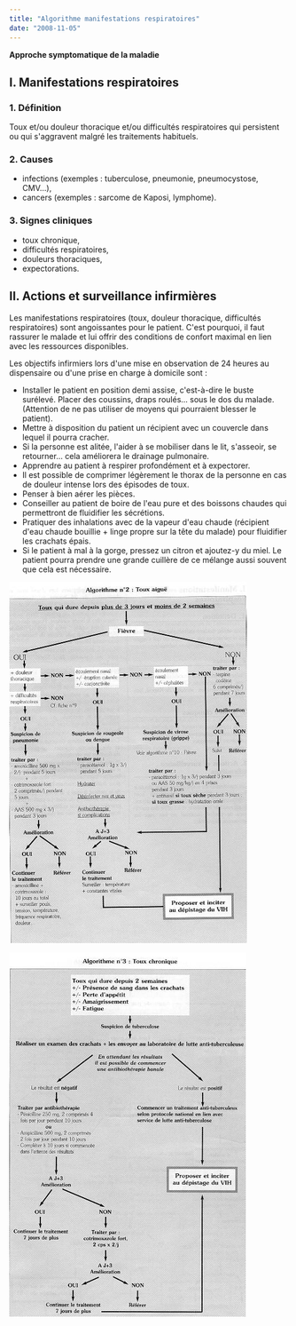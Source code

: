 ```yaml
---
title: "Algorithme manifestations respiratoires"
date: "2008-11-05"
---
```


**Approche symptomatique de la maladie**

## I. Manifestations respiratoires

### 1. Définition

Toux et/ou douleur thoracique et/ou difficultés respiratoires qui persistent ou qui s'aggravent malgré les traitements habituels.

### 2. Causes

*   infections (exemples : tuberculose, pneumonie, pneumocystose, CMV...),
*   cancers (exemples : sarcome de Kaposi, lymphome).

### 3. Signes cliniques

*   toux chronique,
*   difficultés respiratoires,
*   douleurs thoraciques,
*   expectorations.

## II. Actions et surveillance infirmières

Les manifestations respiratoires (toux, douleur thoracique, difficultés respiratoires) sont angoissantes pour le patient. C'est pourquoi, il faut rassurer le malade et lui offrir des conditions de confort maximal en lien avec les ressources disponibles.

Les objectifs infirmiers lors d'une mise en observation de 24 heures au dispensaire ou d'une prise en charge à domicile sont :

*   Installer le patient en position demi assise, c'est-à-dire le buste surélevé. Placer des coussins, draps roulés... sous le dos du malade. (Attention de ne pas utiliser de moyens qui pourraient blesser le patient).  
*   Mettre à disposition du patient un récipient avec un couvercle dans lequel il pourra cracher.  
*   Si la personne est alitée, l'aider à se mobiliser dans le lit, s'asseoir, se retourner... cela améliorera le drainage pulmonaire.  
*   Apprendre au patient à respirer profondément et à expectorer.  
*   Il est possible de comprimer légèrement le thorax de la personne en cas de douleur intense lors des épisodes de toux.  
*   Penser à bien aérer les pièces.  
*   Conseiller au patient de boire de l'eau pure et des boissons chaudes qui permettront de fluidifier les sécrétions.  
*   Pratiquer des inhalations avec de la vapeur d'eau chaude (récipient d'eau chaude bouillie + linge propre sur la tête du malade) pour fluidifier les crachats épais.  
*   Si le patient à mal à la gorge, pressez un citron et ajoutez-y du miel. Le patient pourra prendre une grande cuillère de ce mélange aussi souvent que cela est nécessaire.


![](i995-1.jpg)

![](i995-2.jpg)